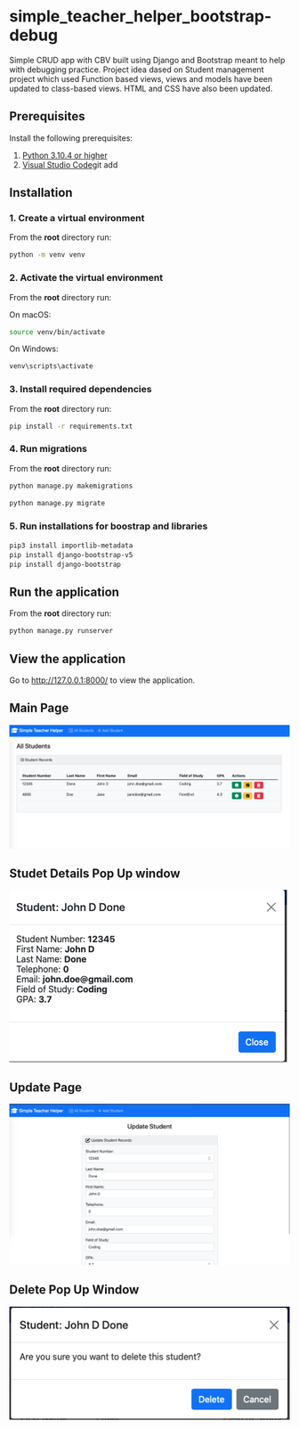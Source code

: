 # simple_teacher_helper_bootstrap-debug
Simple CRUD app with CBV built using Django and Bootstrap meant to help with debugging practice. Project idea dased on Student management project which used Function based views, views and models have been updated to class-based views.  HTML and CSS have also been updated.

## Prerequisites

Install the following prerequisites:

1. [Python 3.10.4 or higher](https://www.python.org/downloads/)
2. [Visual Studio Code](https://code.visualstudio.com/download)git add

## Installation

### 1. Create a virtual environment

From the **root** directory run:

```bash
python -m venv venv
```

### 2. Activate the virtual environment

From the **root** directory run:

On macOS:

```bash
source venv/bin/activate
```

On Windows:

```bash
venv\scripts\activate
```

### 3. Install required dependencies

From the **root** directory run:

```bash
pip install -r requirements.txt
```

### 4. Run migrations

From the **root** directory run:

```bash
python manage.py makemigrations
```
```bash
python manage.py migrate
```

### 5. Run installations for boostrap and libraries

```bash
pip3 install importlib-metadata
pip install django-bootstrap-v5
pip install django-bootstrap
```

## Run the application

From the **root** directory run:

```bash
python manage.py runserver
```

## View the application

Go to http://127.0.0.1:8000/ to view the application.

## Main Page
![Screenshot2](Screenshot2.png)
## Studet Details Pop Up window
![Screenshot3](Screenshot3.png)
## Update Page
![Screenshot4](Screenshot4.png)
## Delete Pop Up Window
![Screenshot5](Screenshot5.png)